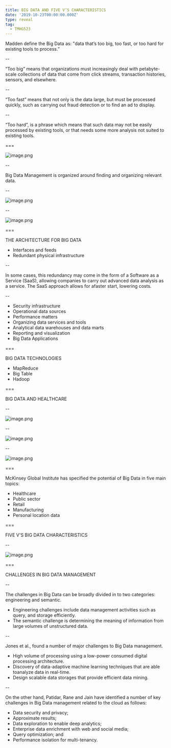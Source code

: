 ```yaml
---
title: BIG DATA AND FIVE V’S CHARACTERISTICS
date: '2019-10-23T00:00:00.000Z'
type: reveal
tag:
  - TMHG523
---
```


Madden define the Big Data as: "data that’s too big, too fast, or too hard for existing tools to process.”

--

“Too big” means that organizations must increasingly deal with petabyte-scale collections of data that come from click streams, transaction histories, sensors, and elsewhere. 

--

“Too fast” means that not only is the data large, but must be processed quickly, such as carrying out fraud detection or to find an ad to display. 

--

“Too hard”, is a phrase which means that such data may not be easily processed by existing tools, or that needs some more analysis not suited to existing tools.

===

![image.png](/api/media/2019-10-23t024329.581z)

--

Big Data Management is organized around finding and organizing relevant data.

--

![image.png](/api/media/2019-10-23t024510.264z)

--

![image.png](/api/media/2019-10-23t024542.765z)

===

THE ARCHITECTURE FOR BIG DATA
- Interfaces and feeds
- Redundant physical infrastructure

--

In some cases, this redundancy may come in the form of a Software as a Service (SaaS), allowing companies to carry out advanced data analysis as a service. The SaaS approach allows for afaster start, lowering costs.

--

- Security infrastructure
- Operational data sources
- Performance matters
- Organizing data services and tools
- Analytical data warehouses and data marts
- Reporting and visualization
- Big Data Applications

===

BIG DATA TECHNOLOGIES
- MapReduce
- Big Table
- Hadoop

===

BIG DATA AND HEALTHCARE

--

![image.png](/api/media/2019-10-23t025318.603z)

--

![image.png](/api/media/2019-10-23t025414.533z)

--

![image.png](/api/media/2019-10-23t025423.213z)

===

McKinsey Global Institute has specified the potential of Big Data in five main topics:
- Healthcare
- Public sector
- Retail
- Manufacturing
- Personal location data

===

FIVE V'S BIG DATA CHARACTERISTICS

--

![image.png](/api/media/2019-10-23t025714.515z)

===

CHALLENGES IN BIG DATA MANAGEMENT

--

The challenges in Big Data can be broadly divided in to two categories: engineering and semantic. 
- Engineering challenges include data management activities such as query, and storage efficiently. 
- The semantic challenge is determining the meaning of information from large volumes of unstructured data.

--

Jones et al., found a number of major challenges to Big Data management.
- High volume of processing using a low-power consumed digital processing architecture.
- Discovery of data-adaptive machine learning techniques that are able toanalyze data in real-time.
- Design scalable data storages that provide efficient data mining.

--

On the other hand, Patidar, Rane and Jain have identified a number of key challenges in Big Data management related to the cloud as follows:
- Data security and privacy;
- Approximate results;
- Data exploration to enable deep analytics;
- Enterprise data enrichment with web and social media;
- Query optimization; and
- Performance isolation for multi-tenancy.
